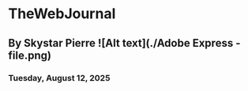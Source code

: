# TheWebJournal
## By Skystar Pierre  ![Alt text](./Adobe Express - file.png)

### Tuesday, August 12, 2025





